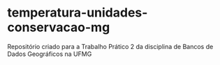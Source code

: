 # temperatura-unidades-conservacao-mg
Repositório criado para a Trabalho Prático 2 da disciplina de Bancos de Dados Geográficos na UFMG
